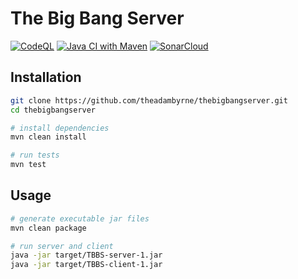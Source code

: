 # The Big Bang Server

[![CodeQL](https://github.com/theadambyrne/thebigbangserver/actions/workflows/codeql.yml/badge.svg)](https://github.com/theadambyrne/thebigbangserver/actions/workflows/codeql.yml)
[![Java CI with Maven](https://github.com/theadambyrne/thebigbangserver/actions/workflows/maven.yml/badge.svg)](https://github.com/theadambyrne/thebigbangserver/actions/workflows/maven.yml)
[![SonarCloud](https://github.com/theadambyrne/thebigbangserver/actions/workflows/build.yml/badge.svg)](https://github.com/theadambyrne/thebigbangserver/actions/workflows/build.yml)


## Installation
```bash
git clone https://github.com/theadambyrne/thebigbangserver.git
cd thebigbangserver

# install dependencies
mvn clean install

# run tests
mvn test
```

## Usage
```bash
# generate executable jar files
mvn clean package

# run server and client
java -jar target/TBBS-server-1.jar
java -jar target/TBBS-client-1.jar
```
